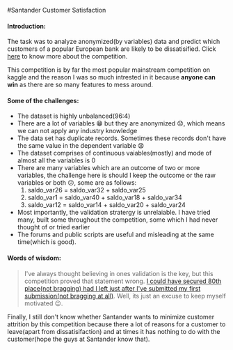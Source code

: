 #Santander Customer Satisfaction

#### Introduction:

The task was to analyze anonymized(by variables) data and predict which customers of a popular European bank are likely to be 
dissatisified. Click [here](https://www.kaggle.com/c/santander-customer-satisfaction) to know more about the competition.

This competition is by far the most popular mainstream competition on kaggle and the reason I was so much intrested in it because **anyone can win** as there are so many features to mess around.

#### Some of the challenges:

- The dataset is highly unbalanced(96:4)
- There are a lot of variables :grin: but they are anonymized :disappointed:, which means we can not apply any industry knowledge
- The data set has duplicate records. Sometimes these records don't have the same value in the dependent variable :anguished:
- The dataset comprises of continuous vaiables(mostly) and mode of almost all the variables is 0
- There are many variables which are an outcome of two or more variables, the challenge here is should I keep the outcome or the raw variables or both :confused:, some are as follows:
  1. saldo_var26  = saldo_var32 + saldo_var25
  2. saldo_var1   = saldo_var40 + saldo_var18 + saldo_var34
  3. saldo_var12  = saldo_var14 + saldo_var20 + saldo_var24
- Most importantly, the validation stratergy is unrelaiable. I have tried many, built some throughout the competition, some which I had never thought of or tried earlier
- The forums and public scripts are useful and misleading at the same time(which is good).

#### Words of wisdom:

> I've always thought believing in ones validation is the key, but this competition proved that statement wrong. [I could have secured 80th place(not bragging) had I left just after I've submitted my first submission(not bragging at all)](https://www.kaggle.com/c/santander-customer-satisfaction/forums/t/20895/its-nobody-s-fault). Well, its just an excuse to keep myself motivated :wink:.


Finally, I still don't know whether Santander wants to minimize customer attrition by this competition because there a lot of reasons for a customer to leave(apart from dissatisifaction) and at times it has nothing to do with the customer(hope the guys at Santander know that).




